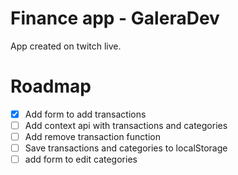 # Finance app - GaleraDev

App created on twitch live.

# Roadmap

- [x] Add form to add transactions
- [ ] Add context api with transactions and categories
- [ ] Add remove transaction function
- [ ] Save transactions and categories to localStorage 
- [ ] add form to edit categories